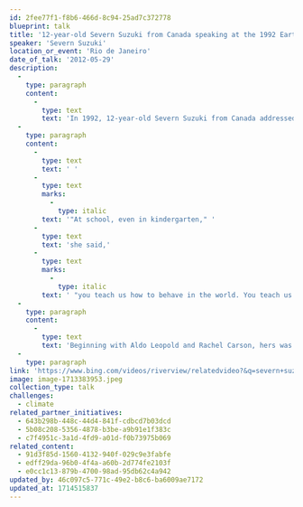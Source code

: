 ```yaml
---
id: 2fee77f1-f8b6-466d-8c94-25ad7c372778
blueprint: talk
title: '12-year-old Severn Suzuki from Canada speaking at the 1992 Earth Summit.'
speaker: 'Severn Suzuki'
location_or_event: 'Rio de Janeiro'
date_of_talk: '2012-05-29'
description:
  -
    type: paragraph
    content:
      -
        type: text
        text: 'In 1992, 12-year-old Severn Suzuki from Canada addressed the plenary session of the Earth Summit.'
  -
    type: paragraph
    content:
      -
        type: text
        text: ' '
      -
        type: text
        marks:
          -
            type: italic
        text: '"At school, even in kindergarten," '
      -
        type: text
        text: 'she said,'
      -
        type: text
        marks:
          -
            type: italic
        text: ' "you teach us how to behave in the world. You teach us not to fight with others, to work things out, to respect other, to clean up our mess, not to hurt other creatures, to share  --  not to be greedy. Then why do you go out and do the things you tell us not to do?" '
  -
    type: paragraph
    content:
      -
        type: text
        text: 'Beginning with Aldo Leopold and Rachel Carson, hers was yet another reminder that the work humanity needs to do is less about the practical solutions and more about what kind of people we really are.'
  -
    type: paragraph
link: 'https://www.bing.com/videos/riverview/relatedvideo?&q=severn+suzuki+speech+1992&qpvt=severn+suzuki+speech+1992&mid=AAFE8360308B17B2B4D2AAFE8360308B17B2B4D2&&FORM=VRDGAR'
image: image-1713383953.jpeg
collection_type: talk
challenges:
  - climate
related_partner_initiatives:
  - 643b298b-448c-44d4-841f-cdbcd7b03dcd
  - 5b08c208-5356-4878-b3be-a9b91e1f383c
  - c7f4951c-3a1d-4fd9-a01d-f0b73975b069
related_content:
  - 91d3f85d-1560-4132-940f-029c9e3fabfe
  - edff29da-96b0-4f4a-a60b-2d774fe2103f
  - e0cc1c13-879b-4700-98ad-95db62c4a942
updated_by: 46c097c5-771c-49e2-b8c6-ba6009ae7172
updated_at: 1714515837
---
```

